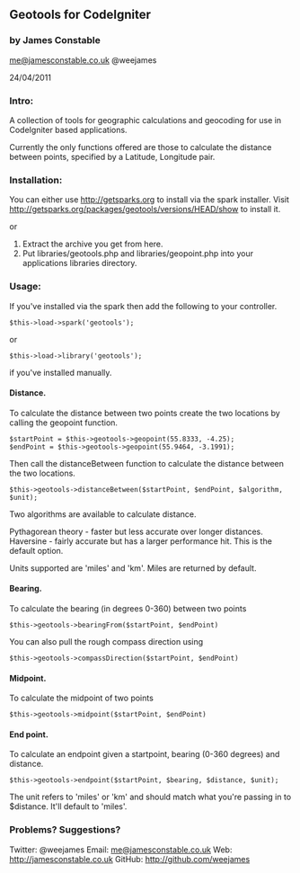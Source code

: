 ## Geotools for CodeIgniter
### by James Constable
me@jamesconstable.co.uk
@weejames

24/04/2011

### Intro:

A collection of tools for geographic calculations and geocoding for use in CodeIgniter based applications.

Currently the only functions offered are those to calculate the distance between points, specified by a Latitude, Longitude pair.

### Installation:

You can either use http://getsparks.org to install via the spark installer.  Visit http://getsparks.org/packages/geotools/versions/HEAD/show to install it.

or

1. Extract the archive you get from here.
2. Put libraries/geotools.php and libraries/geopoint.php into your applications libraries directory.


### Usage:

If you've installed via the spark then add the following to your controller.

`$this->load->spark('geotools');`

or 

`$this->load->library('geotools');`

if you've installed manually.


#### Distance.

To calculate the distance between two points create the two locations by calling the geopoint function.

    $startPoint = $this->geotools->geopoint(55.8333, -4.25);
    $endPoint = $this->geotools->geopoint(55.9464, -3.1991);

Then call the distanceBetween function to calculate the distance between the two locations.

    $this->geotools->distanceBetween($startPoint, $endPoint, $algorithm, $unit);

Two algorithms are available to calculate distance.

Pythagorean theory -  faster but less accurate over longer distances.
Haversine - fairly accurate but has a larger performance hit.  This is the default option.

Units supported are 'miles' and 'km'.  Miles are returned by default.


#### Bearing.

To calculate the bearing (in degrees 0-360) between two points

    $this->geotools->bearingFrom($startPoint, $endPoint)

You can also pull the rough compass direction using

    $this->geotools->compassDirection($startPoint, $endPoint)


#### Midpoint.

To calculate the midpoint of two points

    $this->geotools->midpoint($startPoint, $endPoint)


#### End point.

To calculate an endpoint given a startpoint, bearing (0-360 degrees) and distance.

    $this->geotools->endpoint($startPoint, $bearing, $distance, $unit);

The unit refers to 'miles' or 'km' and should match what you're passing in to $distance.  It'll default to 'miles'.


### Problems? Suggestions?

Twitter: @weejames
Email: me@jamesconstable.co.uk
Web: http://jamesconstable.co.uk
GitHub: http://github.com/weejames

